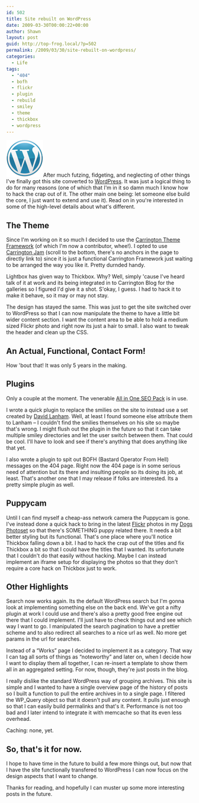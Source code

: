 ```yaml
---
id: 502
title: Site rebuilt on WordPress
date: 2009-03-30T00:00:22+00:00
author: Shawn
layout: post
guid: http://top-frog.local/?p=502
permalink: /2009/03/30/site-rebuilt-on-wordpress/
categories:
  - Life
tags:
  - "404"
  - bofh
  - flickr
  - plugin
  - rebuild
  - smiley
  - theme
  - thickbox
  - wordpress
---
```

<img src="/assets/blue-m.png" alt="blue-m" title="blue-m" width="100" height="100" />After much futzing, fidgeting, and neglecting of other things I've finally got this site converted to [WordPress](http://wordpress.org). It was just a logical thing to do for many reasons (one of which that I'm in it so damn much I know how to hack the crap out of it. The other main one being: let someone else build the core, I just want to extend and use it). Read on in you're interested in some of the high-level details about what's different.

<!--more-->

## The Theme

Since I'm working on it so much I decided to use the [Carrington Theme Framework](http://carringtontheme.com/) (of which I'm now a contributor, whee!). I opted to use [Carrington Jam](http://carringtontheme.com/themes/) (scroll to the bottom, there's no anchors in the page to directly link to) since it is just a functional Carrington Framework just waiting to be arranged the way you like it. Pretty durnded handy.

Lightbox has given way to Thickbox. Why? Well, simply 'cause I've heard talk of it at work and its being integrated in to Carrington Blog for the galleries so I figured I'd give it a shot. S'okay, I guess. I had to hack it to make it behave, so it may or may not stay.

The design has stayed the same. This was just to get the site switched over to WordPress so that I can now manipulate the theme to have a little bit wider content section. I want the content area to be able to hold a medium sized Flickr photo and right now its just a hair to small. I also want to tweak the header and clean up the CSS.

## An Actual, Functional, Contact Form!

How 'bout that! It was only 5 years in the making.

## Plugins

Only a couple at the moment. The venerable [All in One SEO Pack](http://wordpress.org/extend/plugins/all-in-one-seo-pack/) is in use. 

I wrote a quick plugin to replace the smilies on the site to instead use a set created by [David Lanham](http://dlanham.com/). Well, at least I found someone else attribute them to Lanham – I couldn't find the smilies themselves on his site so maybe that's wrong. I might flush out the plugin in the future so that it can take multiple smiley directories and let the user switch between them. That could be cool. I'll have to look and see if there's anything that does anything like that yet.

I also wrote a plugin to spit out BOFH (Bastard Operator From Hell) messages on the 404 page. Right now the 404 page is in some serious need of attention but its there and insulting people so its doing its job, at least. That's another one that I may release if folks are interested. Its a pretty simple plugin as well.

## Puppycam

Until I can find myself a cheap-ass network camera the Puppycam is gone. I've instead done a quick hack to bring in the latest [Flickr](http://www.flickr.com/photos/tehgipster/) photos in my [Dogs Photoset](http://www.flickr.com/photos/tehgipster/sets/72157603367803058/) so that there's SOMETHING puppy related there. It needs a bit better styling but its functional. That's one place where you'll notice Thickbox falling down a bit. I had to hack the crap out of the titles and fix Thickbox a bit so that I could have the titles that I wanted. Its unfortunate that I couldn't do that easily without hacking. Maybe I can instead implement an iframe setup for displaying the photos so that they don't require a core hack on Thickbox just to work. 

## Other Highlights

Search now works again. Its the default WordPress search but I'm gonna look at implementing something else on the back end. We've got a nifty plugin at work I could use and there's also a pretty good free engine out there that I could implement. I'll just have to check things out and see which way I want to go. I manipulated the search pagination to have a prettier scheme and to also redirect all searches to a nice url as well. No more get params in the url for searches.

Instead of a &#8220;Works&#8221; page I decided to implement it as a category. That way I can tag all sorts of things as &#8220;noteworthy&#8221; and later on, when I decide how I want to display them all together, I can re-insert a template to show them all in an aggregated setting. For now, though, they're just posts in the blog.

I really dislike the standard WordPress way of grouping archives. This site is simple and I wanted to have a single overview page of the history of posts so I built a function to pull the entire archives in to a single page. I filtered the WP_Query object so that it doesn't pull any content. It pulls just enough so that I can easily build permalinks and that's it. Performance is not too bad and I later intend to integrate it with memcache so that its even less overhead.

Caching: none, yet.

## So, that's it for now.

I hope to have time in the future to build a few more things out, but now that I have the site functionally transfered to WordPress I can now focus on the design aspects that I want to change.

Thanks for reading, and hopefully I can muster up some more interesting posts in the future.